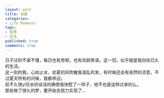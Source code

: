 ```yaml
---
layout: post
title: 初夏
categories:
- Life Moments
tags:
- 拾零
- 生活
published: true
comments: true
---
```

<p>日子过的不紧不慢，每日也有劳顿，也有欢颜笑语，这一切，似乎就是我向往已久的生活。<br />这一刻的我，心如止水，初夏的风吹散我凌乱的发，有时候还会有突然的凉意，不过夏天所有的问候，我都恭迎。<br />前不久很yl兄长的谈话的确使我快慰了一阵子，他不也是这样过来的么。<br />那些做了很久的梦，要开始去努力实现了...</p>
